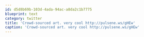 ```yaml
---
id: d5d8b69b-103d-4ada-94ac-a8da2c1b7775
blueprint: text
category: twitter
title: 'Crowd-sourced art. very cool http://pulsene.ws/gHEw'
caption: 'Crowd-sourced art. very cool http://pulsene.ws/gHEw'
---
```

